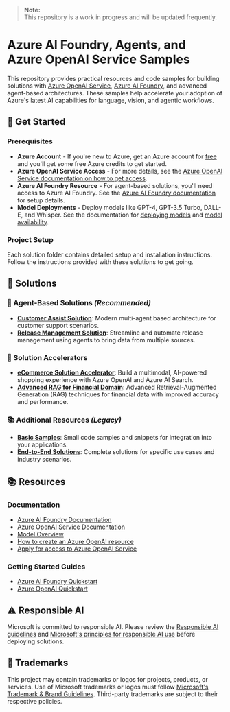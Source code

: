 > **Note:**  
> This repository is a work in progress and will be updated frequently.

# Azure AI Foundry, Agents, and Azure OpenAI Service Samples

This repository provides practical resources and code samples for building solutions with [Azure OpenAI Service](https://azure.microsoft.com/en-us/products/ai-services/openai-service/), [Azure AI Foundry](https://learn.microsoft.com/en-us/azure/ai-services/azure-ai-foundry/), and advanced agent-based architectures. These samples help accelerate your adoption of Azure's latest AI capabilities for language, vision, and agentic workflows.

## 🚀 Get Started

### Prerequisites

- **Azure Account** - If you're new to Azure, get an Azure account for [free](https://aka.ms/free) and you'll get some free Azure credits to get started.
- **Azure OpenAI Service Access** - For more details, see the [Azure OpenAI Service documentation on how to get access](https://learn.microsoft.com/azure/ai-services/openai/overview#how-do-i-get-access-to-azure-openai).
- **Azure AI Foundry Resource** - For agent-based solutions, you'll need access to Azure AI Foundry. See the [Azure AI Foundry documentation](https://learn.microsoft.com/en-us/azure/ai-services/azure-ai-foundry/) for setup details.
- **Model Deployments** - Deploy models like GPT-4, GPT-3.5 Turbo, DALL-E, and Whisper. See the documentation for [deploying models](https://learn.microsoft.com/azure/ai-services/openai/how-to/create-resource?pivots=web-portal) and [model availability](https://learn.microsoft.com/azure/ai-services/openai/concepts/models).

### Project Setup
Each solution folder contains detailed setup and installation instructions. Follow the instructions provided with these solutions to get going.

## 📂 Solutions

### 🤖 Agent-Based Solutions *(Recommended)*
- [**Customer Assist Solution**](./Agent_Based_Solutions/customer_assist/README.md): Modern multi-agent based architecture for customer support scenarios.
- [**Release Management Solution**](./Agent_Based_Solutions/release_management/README.md): Streamline and automate release management using agents to bring data from multiple sources.

### 🚀 Solution Accelerators
- [**eCommerce Solution Accelerator**](./Solution_Accelerators/Retail/README.md): Build a multimodal, AI-powered shopping experience with Azure OpenAI and Azure AI Search.
- [**Advanced RAG for Financial Domain**](./Solution_Accelerators/Advanced_RAG/README.md): Advanced Retrieval-Augmented Generation (RAG) techniques for financial data with improved accuracy and performance.

### 📚 Additional Resources *(Legacy)*
- [**Basic Samples**](./Basic_Samples/README.md): Small code samples and snippets for integration into your applications.
- [**End-to-End Solutions**](./End_to_end_Solutions/README.md): Complete solutions for specific use cases and industry scenarios.

## 📚 Resources

### Documentation
- [Azure AI Foundry Documentation](https://learn.microsoft.com/en-us/azure/ai-services/azure-ai-foundry/)
- [Azure OpenAI Service Documentation](https://learn.microsoft.com/en-us/azure/cognitive-services/openai/)
- [Model Overview](https://learn.microsoft.com/en-us/azure/cognitive-services/openai/concepts/models)
- [How to create an Azure OpenAI resource](https://learn.microsoft.com/en-us/azure/cognitive-services/openai/how-to/create-resource?pivots=web-portal)
- [Apply for access to Azure OpenAI Service](https://aka.ms/oaiapply)

### Getting Started Guides
- [Azure AI Foundry Quickstart](https://learn.microsoft.com/en-us/azure/ai-services/azure-ai-foundry/quickstart)
- [Azure OpenAI Quickstart](https://learn.microsoft.com/en-us/azure/cognitive-services/openai/quickstart?pivots=programming-language-studi)

## ⚠️ Responsible AI

Microsoft is committed to responsible AI. Please review the [Responsible AI guidelines](https://learn.microsoft.com/en-us/legal/cognitive-services/openai/transparency-note?context=/azure/cognitive-services/openai/context/context) and [Microsoft's principles for responsible AI use](https://www.microsoft.com/ai/responsible-ai?activetab=pivot1:primaryr6) before deploying solutions.

## 📝 Trademarks

This project may contain trademarks or logos for projects, products, or services. Use of Microsoft trademarks or logos must follow [Microsoft's Trademark & Brand Guidelines](https://www.microsoft.com/en-us/legal/intellectualproperty/trademarks/usage/general). Third-party trademarks are subject to their respective policies.
